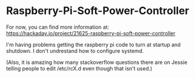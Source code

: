 # Raspberry-Pi-Soft-Power-Controller

For now, you can find more information at:
https://hackaday.io/project/21625-raspberry-pi-soft-power-controller

I'm having problems getting the raspberry pi code to turn at startup and shutdown. I don't undrestand how to configure systemd. 

(Also, it is amazing how many stackoverflow questions there are on Jessie telling people to edit /etc/rcX.d even though that isn't used.)
